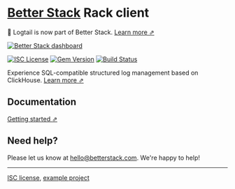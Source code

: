 # [Better Stack](https://betterstack.com/logs) Rack client

📣 Logtail is now part of Better Stack. [Learn more ⇗](https://betterstack.com/press/introducing-better-stack/)

[![Better Stack dashboard](https://github.com/logtail/logtail-python/assets/10132717/e2a1196b-7924-4abc-9b85-055e17b5d499)](https://betterstack.com/logs)

[![ISC License](https://img.shields.io/badge/license-ISC-ff69b4.svg)](LICENSE.md)
[![Gem Version](https://badge.fury.io/rb/logtail-rack.svg)](https://badge.fury.io/rb/logtail-rack)
[![Build Status](https://github.com/logtail/logtail-ruby-rack/actions/workflows/main.yml/badge.svg)](https://github.com/logtail/logtail-ruby-rack/actions/workflows/main.yml)

Experience SQL-compatible structured log management based on ClickHouse. [Learn more ⇗](https://betterstack.com/logs)

## Documentation

[Getting started ⇗](https://betterstack.com/docs/logs/ruby-and-rails/#logging-from-rack)

## Need help?
Please let us know at [hello@betterstack.com](mailto:hello@betterstack.com). We're happy to help!

---

[ISC license](https://github.com/logtail/logtail-ruby-rack/blob/master/LICENSE.md), [example project](https://github.com/logtail/logtail-ruby-rack/tree/master/example-project)

